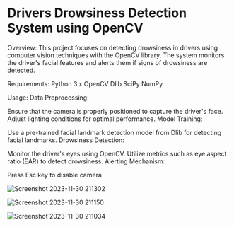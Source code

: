 # Drivers Drowsiness Detection System using OpenCV

Overview:
This project focuses on detecting drowsiness in drivers using computer vision techniques with the OpenCV library. The system monitors the driver's facial features and alerts them if signs of drowsiness are detected.

Requirements:
Python 3.x
OpenCV
Dlib
SciPy
NumPy

Usage:
Data Preprocessing:

Ensure that the camera is properly positioned to capture the driver's face.
Adjust lighting conditions for optimal performance.
Model Training:

Use a pre-trained facial landmark detection model from Dlib for detecting facial landmarks.
Drowsiness Detection:

Monitor the driver's eyes using OpenCV.
Utilize metrics such as eye aspect ratio (EAR) to detect drowsiness.
Alerting Mechanism:

Press Esc key to disable camera

![Screenshot 2023-11-30 211302](https://github.com/HarshSangrulkar/drivers-drowsiness-detection-system/assets/120011079/6469edf4-2610-4d23-b902-91da5d41c3dc)

![Screenshot 2023-11-30 211150](https://github.com/HarshSangrulkar/drivers-drowsiness-detection-system/assets/120011079/8c8aa2fa-1c84-4602-bc3a-11d3c794fe04)

![Screenshot 2023-11-30 211034](https://github.com/HarshSangrulkar/drivers-drowsiness-detection-system/assets/120011079/bb4b707d-6d03-485c-800d-0113d96a0101)




